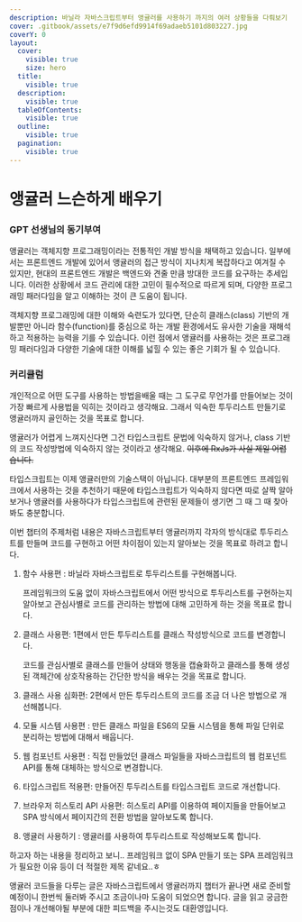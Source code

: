 ```yaml
---
description: 바닐라 자바스크립트부터 앵귤러를 사용하기 까지의 여러 상황들을 다뤄보기
cover: .gitbook/assets/e7f9d6efd9914f69adaeb5101d803227.jpg
coverY: 0
layout:
  cover:
    visible: true
    size: hero
  title:
    visible: true
  description:
    visible: true
  tableOfContents:
    visible: true
  outline:
    visible: true
  pagination:
    visible: true
---
```


# 앵귤러 느슨하게 배우기

### GPT 선생님의 동기부여

앵귤러는 객체지향 프로그래밍이라는 전통적인 개발 방식을 채택하고 있습니다. 일부에서는 프론트엔드 개발에 있어서 앵귤러의 접근 방식이 지나치게 복잡하다고 여겨질 수 있지만, 현대의 프론트엔드 개발은 백엔드와 견줄 만큼 방대한 코드를 요구하는 추세입니다. 이러한 상황에서 코드 관리에 대한 고민이 필수적으로 따르게 되며, 다양한 프로그래밍 패러다임을 알고 이해하는 것이 큰 도움이 됩니다.

객체지향 프로그래밍에 대한 이해와 숙련도가 있다면, 단순히 클래스(class) 기반의 개발뿐만 아니라 함수(function)를 중심으로 하는 개발 환경에서도 유사한 기술을 재해석하고 적용하는 능력을 기를 수 있습니다. 이런 점에서 앵귤러를 사용하는 것은 프로그래밍 패러다임과 다양한 기술에 대한 이해를 넓힐 수 있는 좋은 기회가 될 수 있습니다.&#x20;

### 커리큘럼

개인적으로 어떤 도구를  사용하는 방법을배울 때는 그 도구로 무언가를 만들어보는 것이 가장 빠르게 사용법을 익히는 것이라고 생각해요.  그래서 익숙한 투두리스트 만들기로 앵귤러까지 골인하는 것을 목표로 합니다.

앵귤러가 어렵게 느껴지신다면 그건 타입스크립트 문법에 익숙하지 않거나, class 기반의 코드 작성방법에 익숙하지 않는 것이라고 생각해요. ~~이후에  RxJs가 사실 제일 어렵습니다.~~

타입스크립트는 이제 앵귤러만의 기술스택이 아닙니다. 대부분의 프론트엔드 프레임워크에서 사용하는 것을 추천하기 때문에 타입스크립트가 익숙하지 않다면 따로 살짝 알아보거나 앵귤러를 사용하다가 타입스크립트에 관련된 문제들이 생기면 그 때 그 때 찾아봐도 충분합니다.

이번 챕터의 주제처럼 내용은 자바스크립트부터 앵귤러까지 각자의 방식대로 투두리스트를 만들며 코드를 구현하고 어떤 차이점이 있는지 알아보는 것을 목표로 하려고 합니다.&#x20;

1.  함수 사용편 : 바닐라 자바스크립트로 투두리스트를 구현해봅니다.&#x20;

    프레임워크의 도움 없이 자바스크립트에서 어떤 방식으로 투두리스트를 구현하는지 알아보고 관심사별로 코드를 관리하는 방법에 대해 고민하게 하는 것을 목표로 합니다.
2.  클래스 사용편: 1편에서 만든 투두리스트를 클래스 작성방식으로 코드를 변경합니다.

    코드를 관심사별로 클래스를 만들어 상태와 행동을 캡슐화하고 클래스를 통해 생성된 객체간에 상호작용하는 간단한 방식을 배우는 것을 목표로 합니다.
3. 클래스 사용 심화편: 2편에서 만든 투두리스트의 코드를 조금 더 나은 방법으로 개선해봅니다.
4. 모듈 시스템 사용편 : 만든 클래스 파일을 ES6의 모듈 시스템을 통해 파일 단위로 분리하는 방법에 대해서 배웁니다.
5. 웹 컴포넌트 사용편 : 직접 만들었던 클래스 파일들을 자바스크립트의 웹 컴포넌트 API를 통해 대체하는 방식으로 변경합니다.
6. 타입스크립트 적용편: 만들어진 투두리스트를 타입스크립트 코드로 개선합니다.
7. 브라우저 히스토리 API 사용편: 히스토리 API를 이용하여 페이지들을 만들어보고 SPA 방식에서 페이지간의 전환 방법을 알아보도록 합니다.
8. 앵귤러 사용하기 : 앵귤러를 사용하여 투두리스트로 작성해보도록 합니다.

하고자 하는 내용을 정리하고 보니.. 프레임워크 없이 SPA 만들기 또는 SPA 프레임워크가 필요한 이유 등이 더 적절한 제목 같네요..ㅎ&#x20;

앵귤러 코드들을 다루는 글은 자바스크립트에서 앵귤러까지 챕터가 끝나면 새로 준비할 예정이니 한번씩 둘러봐 주시고 조금이나마 도움이 되었으면 합니다. 글을 읽고 궁금한점이나 개선해야될 부분에 대한 피드백을 주시는것도 대환영입니다.
